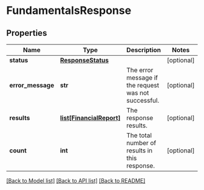 # FundamentalsResponse

## Properties
Name | Type | Description | Notes
------------ | ------------- | ------------- | -------------
**status** | [**ResponseStatus**](ResponseStatus.md) |  | [optional] 
**error_message** | **str** | The error message if the request was not successful. | [optional] 
**results** | [**list[FinancialReport]**](FinancialReport.md) | The response results. | [optional] 
**count** | **int** | The total number of results in this response. | [optional] 

[[Back to Model list]](../README.md#documentation-for-models) [[Back to API list]](../README.md#documentation-for-api-endpoints) [[Back to README]](../README.md)

